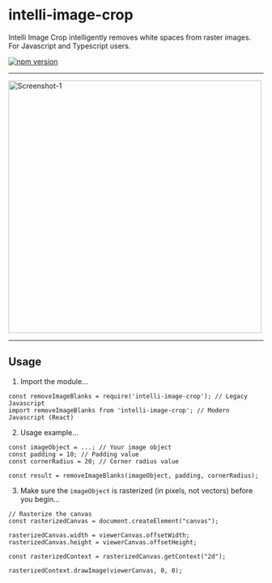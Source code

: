 # intelli-image-crop
Intelli Image Crop intelligently removes white spaces from raster images. For Javascript and Typescript users.

[![npm version](https://badge.fury.io/js/intelli-image-crop.svg)](https://badge.fury.io/js/intelli-image-crop)

---

<img width="500" alt="Screenshot-1" src="https://github.com/wonmor/intelli-image-crop/assets/35755386/a06027f0-3ebc-4ed2-a0cf-a11f685b92bc" />

---

## Usage

1. Import the module...
```
const removeImageBlanks = require('intelli-image-crop'); // Legacy Javascript
import removeImageBlanks from 'intelli-image-crop'; // Modern Javascript (React)
```

2. Usage example...
```
const imageObject = ...; // Your image object
const padding = 10; // Padding value
const cornerRadius = 20; // Corner radius value

const result = removeImageBlanks(imageObject, padding, cornerRadius);
```

3. Make sure the ```imageObject``` is rasterized (in pixels, not vectors) before you begin...
```
// Rasterize the canvas
const rasterizedCanvas = document.createElement("canvas");

rasterizedCanvas.width = viewerCanvas.offsetWidth;
rasterizedCanvas.height = viewerCanvas.offsetHeight;

const rasterizedContext = rasterizedCanvas.getContext("2d");

rasterizedContext.drawImage(viewerCanvas, 0, 0);
```


